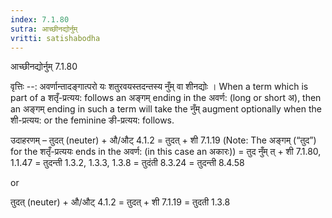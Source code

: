 ```yaml
---
index: 7.1.80
sutra: आच्छीनद्योर्नुम्
vritti: satishabodha
---
```



 आच्छीनद्योर्नुम् 7.1.80 


वृत्तिः --: अवर्णान्‍तादङ्गात्‍परो यः शतुरवयस्‍तदन्‍तस्‍य नुँम् वा शीनद्योः । When a term which is part of a शतृँ-प्रत्यय: follows an अङ्गम् ending in the अवर्ण: (long or short अ), then an अङ्गम् ending in such a term will take the नुँम् augment optionally when the शी-प्रत्यय: or the feminine ङी-प्रत्यय: follows. 


उदाहरणम् – तुदत् (neuter) + औ/औट् 4.1.2 = तुदत् + शी 7.1.19 (Note: The अङ्गम् (“तुद”) for the शतृँ-प्रत्ययः ends in the अवर्ण: (in this case an अकारः)) = तुद नुँम् त् + शी 7.1.80, 1.1.47 = तुदन्ती 1.3.2, 1.3.3, 1.3.8 = तुदंती 8.3.24 = तुदन्ती 8.4.58 

or 

तुदत् (neuter) + औ/औट् 4.1.2 = तुदत् + शी 7.1.19 = तुदती 1.3.8 


